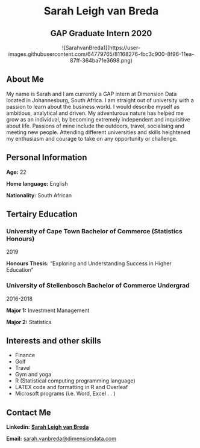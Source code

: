  <center> <h1> Sarah Leigh van Breda </h1> </center>
 <center> <h2> GAP Graduate Intern 2020 </h2> </center>
 
<center> 
 ![SarahvanBreda1](https://user-images.githubusercontent.com/64779765/81168276-fbc3c900-8f96-11ea-87ff-364ba71e3698.png) 
</center>
 
## About Me

My name is Sarah and I am currently a GAP intern at Dimension Data located in Johannesburg, South Africa.  I am straight out of university with a passion to learn about the business world.  I would describe myself as ambitious, analytical and driven.  My adventurous nature has helped me grow as an individual, by becoming extremely independent and inquisitive about life.  Passions of mine include the outdoors, travel, socialising and meeting new people. Attending different universities and skills heightened my enthusiasm and courage to take on any opportunity or challenge. 


## Personal Information

**Age:** 22 

**Home language:** English 

**Nationality:** South African 



## Tertairy Education

### University of Cape Town Bachelor of Commerce (Statistics Honours) 

2019 

**Honours Thesis:** “Exploring and Understanding Success in Higher Education” 
 



### University of Stellenbosch Bachelor of Commerce Undergrad

2016-2018 

**Major 1:** Investment Management 

**Major 2:** Statistics 


## Interests and other skills

- Finance 
- Golf 
- Travel 
- Gym and yoga 
- R (Statistical computing programming language) 
- LATEX code and formatting in R and Overleaf 
- Microsoft programs (i.e. Word, Excel . . ) 



## Contact Me

**Linkedin:** [**Sarah Leigh van Breda**](https://www.linkedin.com/in/sarah-leigh-van-breda-2298171a1/)

**Email:** <sarah.vanbreda@dimensiondata.com>


